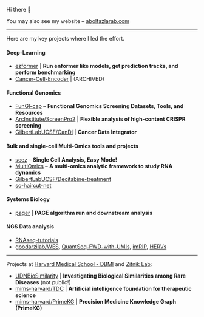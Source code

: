 Hi there 👋

You may also see my website – [abolfazlarab.com](https://abolfazlarab.com/)

<!-- 
![Abe's GitHub stats](https://github-readme-stats.vercel.app/api?username=abearab&show_icons=true&theme=radical)
-->

___
Here are my key projects where I led the effort.

#### Deep-Learning
- [ezformer](https://github.com/abearab/ezformer) | **Run enformer like models, get prediction tracks, and perform benchmarking**
- [Cancer-Cell-Encoder](https://github.com/abearab/Cancer-Cell-Encoder) | (ARCHIVED)

#### Functional Genomics
- [FunGI-cap](https://github.com/FunGI-cap) – **Functional Genomics Screening Datasets, Tools, and Resources**
- [ArcInstitute/ScreenPro2](https://github.com/ArcInstitute/ScreenPro2) | **Flexible analysis of high-content CRISPR screening**
- [GilbertLabUCSF/CanDI](https://github.com/GilbertLabUCSF/CanDI) | **Cancer Data Integrator**

#### Bulk and single-cell Multi-Omics tools and projects
- [scez](https://github.com/abearab/scez) – **Single Cell Analysis, Easy Mode!**
- [MultiOmics](https://github.com/abearab/MultiOmics) – **A multi-omics analytic framework to study RNA dynamics**
- [GilbertLabUCSF/Decitabine-treatment](https://github.com/GilbertLabUCSF/Decitabine-treatment)
- [sc-haircut-net](https://github.com/abearab/sc-haircut-net)

#### Systems Biology
- [pager](https://github.com/abearab/pager) | **PAGE algorithm run and downstream analysis**

#### NGS Data analysis
- [RNAseq-tutorials](https://github.com/abearab/RNAseq-tutorials) 
- [goodarzilab/WES](https://github.com/goodarzilab/WES), [QuantSeq-FWD-with-UMIs](https://github.com/abearab/QuantSeq-FWD-with-UMIs), [imRIP](https://github.com/abearab/imRIP), [HERVs](https://github.com/abearab/HERVs)

___
Projects at [Harvard Medical School - DBMI](https://github.com/hms-dbmi) and [Zitnik Lab](https://github.com/mims-harvard):
- [UDNBioSimilarity](https://github.com/abearab/UDNBioSimilarity) | **Investigating Biological Similarities among Rare Diseases** (not public!)
- [mims-harvard/TDC](https://github.com/mims-harvard/TDC) | **Artificial intelligence foundation for therapeutic science**
- [mims-harvard/PrimeKG](https://github.com/mims-harvard/PrimeKG) | **Precision Medicine Knowledge Graph (PrimeKG)**

<!-- 
I've used, improved, and then developed a series of pipelines and packages for CRISPR screen analysis. Over time, we agreed to extend and maintain **ScreenPro2**! Here is the history:

<a href="https://github.com/mhorlbeck/ScreenProcessing/">
  <img align="center" src="https://github-readme-stats.vercel.app/api/pin/?username=mhorlbeck&repo=ScreenProcessing&theme=tokyonight" />
</a>
1) 
<a href="https://github.com/abearab/CRISPRi-dual-sgRNA-screens/">
  <img align="center" src="https://github-readme-stats.vercel.app/api/pin/?username=abearab&repo=CRISPRi-dual-sgRNA-screens&theme=tokyonight" />
</a>
2)
<a href="https://github.com/ArcInstitute/ScreenPro2">
  <img align="center" src="https://github-readme-stats.vercel.app/api/pin/?username=ArcInstitute&repo=ScreenPro2&theme=tokyonight" />
</a>
-->
